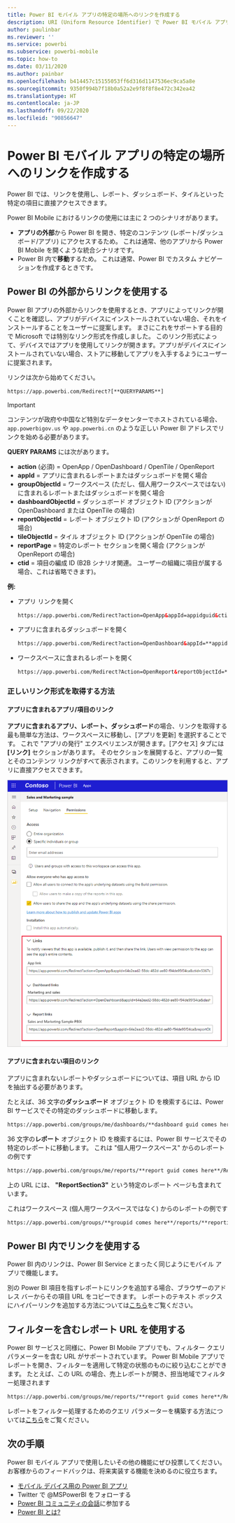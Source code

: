 ```yaml
---
title: Power BI モバイル アプリの特定の場所へのリンクを作成する
description: URI (Uniform Resource Identifier) で Power BI モバイル アプリの特定のダッシュボード、タイル、またはレポートへのディープ リンクを作成する方法について説明します。
author: paulinbar
ms.reviewer: ''
ms.service: powerbi
ms.subservice: powerbi-mobile
ms.topic: how-to
ms.date: 03/11/2020
ms.author: painbar
ms.openlocfilehash: b414457c15155053ff6d316d1147536ec9ca5a8e
ms.sourcegitcommit: 9350f994b7f18b0a52a2e9f8f8f8e472c342ea42
ms.translationtype: HT
ms.contentlocale: ja-JP
ms.lasthandoff: 09/22/2020
ms.locfileid: "90856647"
---
```

# <a name="create-a-link-to-a-specific-location-in-the-power-bi-mobile-apps"></a>Power BI モバイル アプリの特定の場所へのリンクを作成する
Power BI では、リンクを使用し、レポート、ダッシュボード、タイルといった特定の項目に直接アクセスできます。

Power BI Mobile におけるリンクの使用には主に 2 つのシナリオがあります。 

* **アプリの外部**から Power BI を開き、特定のコンテンツ (レポート/ダッシュボード/アプリ) にアクセスするため。 これは通常、他のアプリから Power BI Mobile を開くような統合シナリオです。 
* Power BI 内で**移動**するため。 これは通常、Power BI でカスタム ナビゲーションを作成するときです。


## <a name="use-links-from-outside-of-power-bi"></a>Power BI の外部からリンクを使用する
Power BI アプリの外部からリンクを使用するとき、アプリによってリンクが開くことを確認し、アプリがデバイスにインストールされていない場合、それをインストールすることをユーザーに提案します。 まさにこれをサポートする目的で Microsoft では特別なリンク形式を作成しました。 このリンク形式によって、デバイスではアプリを使用してリンクが開きます。アプリがデバイスにインストールされていない場合、ストアに移動してアプリを入手するようにユーザーに提案されます。

リンクは次から始めてください。  
```html
https://app.powerbi.com/Redirect?[**QUERYPARAMS**]
```

> [!IMPORTANT]
> コンテンツが政府や中国など特別なデータセンターでホストされている場合、`app.powerbigov.us` や `app.powerbi.cn` のような正しい Power BI アドレスでリンクを始める必要があります。   
>


**QUERY PARAMS** には次があります。
* **action** (必須) = OpenApp / OpenDashboard / OpenTile / OpenReport
* **appId** = アプリに含まれるレポートまたはダッシュボードを開く場合 
* **groupObjectId** = ワークスペース (ただし、個人用ワークスペースではない) に含まれるレポートまたはダッシュボードを開く場合
* **dashboardObjectId** = ダッシュボード オブジェクト ID (アクションが OpenDashboard または OpenTile の場合)
* **reportObjectId** = レポート オブジェクト ID (アクションが OpenReport の場合)
* **tileObjectId** = タイル オブジェクト ID (アクションが OpenTile の場合)
* **reportPage** = 特定のレポート セクションを開く場合 (アクションが OpenReport の場合)
* **ctid** = 項目の編成 ID (B2B シナリオ関連。 ユーザーの組織に項目が属する場合、これは省略できます)。

**例:**

* アプリ リンクを開く 
  ```html
  https://app.powerbi.com/Redirect?action=OpenApp&appId=appidguid&ctid=organizationid
  ```

* アプリに含まれるダッシュボードを開く 
  ```html
  https://app.powerbi.com/Redirect?action=OpenDashboard&appId=**appidguid**&dashboardObjectId=**dashboardidguid**&ctid=**organizationid**
  ```

* ワークスペースに含まれるレポートを開く
  ```html
  https://app.powerbi.com/Redirect?Action=OpenReport&reportObjectId=**reportidguid**&groupObjectId=**groupidguid**&reportPage=**ReportSectionName**
  ```

### <a name="how-to-get-the-right-link-format"></a>正しいリンク形式を取得する方法

#### <a name="links-of-apps-and-items-in-app"></a>アプリに含まれるアプリ/項目のリンク

**アプリに含まれるアプリ、レポート、ダッシュボード**の場合、リンクを取得する最も簡単な方法は、ワークスペースに移動し、[アプリを更新] を選択することです。 これで "アプリの発行" エクスペリエンスが開きます。[アクセス] タブには **[リンク]** セクションがあります。 そのセクションを展開すると、アプリの一覧とそのコンテンツ リンクがすべて表示されます。このリンクを利用すると、アプリに直接アクセスできます。

![Power BI でアプリ リンクを発行する ](./media/mobile-apps-links/mobile-link-copy-app-links.png)

#### <a name="links-of-items-not-in-app"></a>アプリに含まれない項目のリンク 

アプリに含まれないレポートやダッシュボードについては、項目 URL から ID を抽出する必要があります。

たとえば、36 文字の**ダッシュボード** オブジェクト ID を検索するには、Power BI サービスでその特定のダッシュボードに移動します。 

```html
https://app.powerbi.com/groups/me/dashboards/**dashboard guid comes here**?ctid=**organization id comes here**`
```

36 文字の**レポート** オブジェクト ID を検索するには、Power BI サービスでその特定のレポートに移動します。
これは "個人用ワークスペース" からのレポートの例です

```html
https://app.powerbi.com/groups/me/reports/**report guid comes here**/ReportSection3?ctid=**organization id comes here**`
```
上の URL には、 **"ReportSection3"** という特定のレポート ページも含まれています。

これはワークスペース (個人用ワークスペースではなく) からのレポートの例です

```html
https://app.powerbi.com/groups/**groupid comes here**/reports/**reportid comes here**/ReportSection1?ctid=**organizationid comes here**
```

## <a name="use-links-inside-power-bi"></a>Power BI 内でリンクを使用する

Power BI 内のリンクは、Power BI Service とまったく同じようにモバイル アプリで機能します。

別の Power BI 項目を指すレポートにリンクを追加する場合、ブラウザーのアドレス バーからその項目 URL をコピーできます。 レポートのテキスト ボックスにハイパーリンクを追加する方法については[こちら](../../create-reports/service-add-hyperlink-to-text-box.md)をご覧ください。

## <a name="use-report-url-with-filter"></a>フィルターを含むレポート URL を使用する
Power BI サービスと同様に、Power BI Mobile アプリでも、フィルター クエリ パラメーターを含む URL がサポートされています。 Power BI Mobile アプリでレポートを開き、フィルターを適用して特定の状態のものに絞り込むことができます。 たとえば、この URL の場合、売上レポートが開き、担当地域でフィルター処理されます

```html
https://app.powerbi.com/groups/me/reports/**report guid comes here**/ReportSection3?ctid=**organization id comes here**&filter=Store/Territory eq 'NC'
```

レポートをフィルター処理するためのクエリ パラメーターを構築する方法については[こちら](../../collaborate-share/service-url-filters.md)をご覧ください。

## <a name="next-steps"></a>次の手順
Power BI モバイル アプリで使用したいその他の機能にぜひ投票してください。お客様からのフィードバックは、将来実装する機能を決めるのに役立ちます。 

* [モバイル デバイス用の Power BI アプリ](mobile-apps-for-mobile-devices.md)
* Twitter で @MSPowerBI をフォローする
* [Power BI コミュニティの会話](https://community.powerbi.com/)に参加する
* [Power BI とは?](../../fundamentals/power-bi-overview.md)